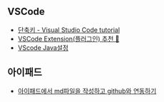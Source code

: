 ## VSCode

- [단축키 - Visual Studio Code tutorial](https://demun.github.io/vscode-tutorial/shortcuts/)
- [VSCode Extension(플러그인) 추천 🔨](https://jeongw00.tistory.com/253)
- [VScode Java설정](https://velog.io/@kihyun/VScode%EC%97%90%EC%84%9C-Java%EC%82%AC%EC%9A%A9%ED%95%98%EA%B8%B0macOS)

## 아이패드
- [아이패드에서 md파일을 작성하고 github와 연동하기](https://lacti.github.io/2019/07/30/working-copy/)